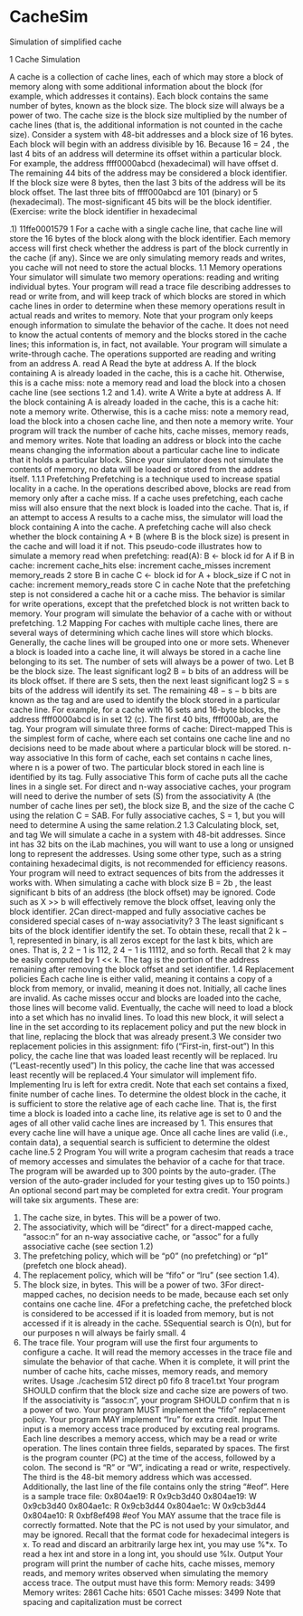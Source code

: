 # CacheSim
Simulation of simplified cache

1 Cache Simulation

A cache is a collection of cache lines, each of which may store a block of memory along with some
additional information about the block (for example, which addresses it contains). Each block
contains the same number of bytes, known as the block size. The block size will always be a power of
two. The cache size is the block size multiplied by the number of cache lines (that is, the additional
information is not counted in the cache size).
Consider a system with 48-bit addresses and a block size of 16 bytes. Each block will begin with
an address divisible by 16. Because 16 = 24
, the last 4 bits of an address will determine its offset
within a particular block. For example, the address ffff0000abcd (hexadecimal) will have offset d.
The remaining 44 bits of the address may be considered a block identifier.
If the block size were 8 bytes, then the last 3 bits of the address will be its block offset. The last
three bits of ffff000abcd are 101 (binary) or 5 (hexadecimal). The most-significant 45 bits will be
the block identifier. (Exercise: write the block identifier in hexadecimal

.1)
11ffe0001579
1
For a cache with a single cache line, that cache line will store the 16 bytes of the block along
with the block identifier. Each memory access will first check whether the address is part of the
block currently in the cache (if any). Since we are only simulating memory reads and writes, you
cache will not need to store the actual blocks.
1.1 Memory operations
Your simulator will simulate two memory operations: reading and writing individual bytes. Your
program will read a trace file describing addresses to read or write from, and will keep track of
which blocks are stored in which cache lines in order to determine when these memory operations
result in actual reads and writes to memory.
Note that your program only keeps enough information to simulate the behavior of the cache. It
does not need to know the actual contents of memory and the blocks stored in the cache lines; this
information is, in fact, not available.
Your program will simulate a write-through cache. The operations supported are reading and
writing from an address A.
read A Read the byte at address A. If the block containing A is already loaded in the cache, this
is a cache hit. Otherwise, this is a cache miss: note a memory read and load the block into a
chosen cache line (see sections 1.2 and 1.4).
write A Write a byte at address A. If the block containing A is already loaded in the cache, this is
a cache hit: note a memory write. Otherwise, this is a cache miss: note a memory read, load
the block into a chosen cache line, and then note a memory write.
Your program will track the number of cache hits, cache misses, memory reads, and memory
writes.
Note that loading an address or block into the cache means changing the information about
a particular cache line to indicate that it holds a particular block. Since your simulator does not
simulate the contents of memory, no data will be loaded or stored from the address itself.
1.1.1 Prefetching
Prefetching is a technique used to increase spatial locality in a cache. In the operations described
above, blocks are read from memory only after a cache miss. If a cache uses prefetching, each cache
miss will also ensure that the next block is loaded into the cache.
That is, if an attempt to access A results to a cache miss, the simulator will load the block
containing A into the cache. A prefetching cache will also check whether the block containing A + B
(where B is the block size) is present in the cache and will load it if not.
This pseudo-code illustrates how to simulate a memory read when prefetching:
read(A):
B <- block id for A
if B in cache:
increment cache_hits
else:
increment cache_misses
increment memory_reads
2
store B in cache
C <- block id for A + block_size
if C not in cache:
increment memory_reads
store C in cache
Note that the prefetching step is not considered a cache hit or a cache miss.
The behavior is similar for write operations, except that the prefetched block is not written back
to memory.
Your program will simulate the behavior of a cache with or without prefetching.
1.2 Mapping
For caches with multiple cache lines, there are several ways of determining which cache lines will
store which blocks. Generally, the cache lines will be grouped into one or more sets. Whenever a
block is loaded into a cache line, it will always be stored in a cache line belonging to its set. The
number of sets will always be a power of two.
Let B be the block size. The least significant log2 B = b bits of an address will be its block offset.
If there are S sets, then the next least significant log2 S = s bits of the address will identify its set.
The remaining 48 − s − b bits are known as the tag and are used to identify the block stored in a
particular cache line.
For example, for a cache with 16 sets and 16-byte blocks, the address ffff0000abcd is in set 12
(c). The first 40 bits, ffff000ab, are the tag.
Your program will simulate three forms of cache:
Direct-mapped This is the simplest form of cache, where each set contains one cache line and no
decisions need to be made about where a particular block will be stored.
n-way associative In this form of cache, each set contains n cache lines, where n is a power of
two. The particular block stored in each line is identified by its tag.
Fully associative This form of cache puts all the cache lines in a single set.
For direct and n-way associative caches, your program will need to derive the number of sets
(S) from the associativity A (the number of cache lines per set), the block size B, and the size of
the cache C using the relation C = SAB. For fully associative caches, S = 1, but you will need to
determine A using the same relation.2
1.3 Calculating block, set, and tag
We will simulate a cache in a system with 48-bit addresses. Since int has 32 bits on the iLab
machines, you will want to use a long or unsigned long to represent the addresses. Using some
other type, such as a string containing hexadecimal digits, is not recommended for efficiency reasons.
Your program will need to extract sequences of bits from the addresses it works with. When
simulating a cache with block size B = 2b
, the least significant b bits of an address (the block offset)
may be ignored. Code such as X >> b will effectively remove the block offset, leaving only the
block identifier.
2Can direct-mapped and fully associative caches be considered special cases of n-way associativity?
3
The least significant s bits of the block identifier identify the set. To obtain these, recall that
2
k − 1, represented in binary, is all zeros except for the last k bits, which are ones. That is, 2
2 − 1 is
112, 2
4 − 1 is 11112, and so forth. Recall that 2
k may be easily computed by 1 << k.
The tag is the portion of the address remaining after removing the block offset and set identifier.
1.4 Replacement policies
Each cache line is either valid, meaning it contains a copy of a block from memory, or invalid,
meaning it does not. Initially, all cache lines are invalid. As cache misses occur and blocks are
loaded into the cache, those lines will become valid. Eventually, the cache will need to load a block
into a set which has no invalid lines. To load this new block, it will select a line in the set according
to its replacement policy and put the new block in that line, replacing the block that was already
present.3
We consider two replacement policies in this assignment:
fifo (“First-in, first-out”) In this policy, the cache line that was loaded least recently will be replaced.
lru (“Least-recently used”) In this policy, the cache line that was accessed least recently will be
replaced.4
Your simulator will implement fifo. Implementing lru is left for extra credit.
Note that each set contains a fixed, finite number of cache lines. To determine the oldest block
in the cache, it is sufficient to store the relative age of each cache line. That is, the first time a block
is loaded into a cache line, its relative age is set to 0 and the ages of all other valid cache lines are
increased by 1. This ensures that every cache line will have a unique age. Once all cache lines are
valid (i.e., contain data), a sequential search is sufficient to determine the oldest cache line.5
2 Program
You will write a program cachesim that reads a trace of memory accesses and simulates the behavior
of a cache for that trace. The program will be awarded up to 300 points by the auto-grader. (The
version of the auto-grader included for your testing gives up to 150 points.) An optional second part
may be completed for extra credit.
Your program will take six arguments. These are:
1. The cache size, in bytes. This will be a power of two.
2. The associativity, which will be “direct” for a direct-mapped cache, “assoc:n” for an n-way
associative cache, or “assoc” for a fully associative cache (see section 1.2)
3. The prefetching policy, which will be “p0” (no prefetching) or “p1” (prefetch one block ahead).
4. The replacement policy, which will be “fifo” or “lru” (see section 1.4).
5. The block size, in bytes. This will be a power of two.
3For direct-mapped caches, no decision needs to be made, because each set only contains one cache line.
4For a prefetching cache, the prefetched block is considered to be accessed if it is loaded from memory, but is not
accessed if it is already in the cache.
5Sequential search is O(n), but for our purposes n will always be fairly small.
4
6. The trace file.
Your program will use the first four arguments to configure a cache. It will read the memory
accesses in the trace file and simulate the behavior of that cache. When it is complete, it will print
the number of cache hits, cache misses, memory reads, and memory writes.
Usage
./cachesim 512 direct p0 fifo 8 trace1.txt
Your program SHOULD confirm that the block size and cache size are powers of two. If the
associativity is “assoc:n”, your program SHOULD confirm that n is a power of two.
Your program MUST implement the “fifo” replacement policy. Your program MAY implement
“lru” for extra credit.
Input The input is a memory access trace produced by excuting real programs. Each line describes
a memory access, which may be a read or write operation. The lines contain three fields, separated
by spaces. The first is the program counter (PC) at the time of the access, followed by a colon.
The second is “R” or “W”, indicating a read or write, respectively. The third is the 48-bit memory
address which was accessed. Additionally, the last line of the file contains only the string “#eof”.
Here is a sample trace file:
0x804ae19: R 0x9cb3d40
0x804ae19: W 0x9cb3d40
0x804ae1c: R 0x9cb3d44
0x804ae1c: W 0x9cb3d44
0x804ae10: R 0xbf8ef498
#eof
You MAY assume that the trace file is correctly formatted. Note that the PC is not used by
your simulator, and may be ignored.
Recall that the format code for hexadecimal integers is x. To read and discard an arbitrarily
large hex int, you may use %*x. To read a hex int and store in a long int, you should use %lx.
Output Your program will print the number of cache hits, cache misses, memory reads, and
memory writes observed when simulating the memory access trace.
The output must have this form:
Memory reads: 3499
Memory writes: 2861
Cache hits: 6501
Cache misses: 3499
Note that spacing and capitalization must be correct 
